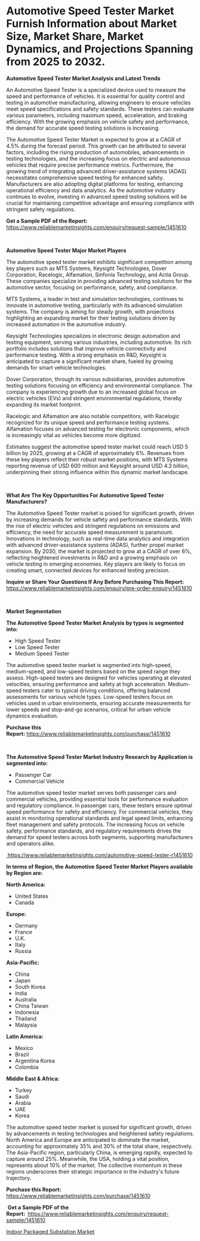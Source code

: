 <p><h1>Automotive Speed Tester Market Furnish Information about Market Size, Market Share, Market Dynamics, and Projections Spanning from 2025 to 2032.</h1></p><p><strong>Automotive Speed Tester Market Analysis and Latest Trends</strong></p>
<p><p>An Automotive Speed Tester is a specialized device used to measure the speed and performance of vehicles. It is essential for quality control and testing in automotive manufacturing, allowing engineers to ensure vehicles meet speed specifications and safety standards. These testers can evaluate various parameters, including maximum speed, acceleration, and braking efficiency. With the growing emphasis on vehicle safety and performance, the demand for accurate speed testing solutions is increasing.</p><p>The Automotive Speed Tester Market is expected to grow at a CAGR of 4.5% during the forecast period. This growth can be attributed to several factors, including the rising production of automobiles, advancements in testing technologies, and the increasing focus on electric and autonomous vehicles that require precise performance metrics. Furthermore, the growing trend of integrating advanced driver-assistance systems (ADAS) necessitates comprehensive speed testing for enhanced safety. Manufacturers are also adopting digital platforms for testing, enhancing operational efficiency and data analytics. As the automotive industry continues to evolve, investing in advanced speed testing solutions will be crucial for maintaining competitive advantage and ensuring compliance with stringent safety regulations.</p></p>
<p><strong>Get a Sample PDF of the Report:&nbsp;</strong> <a href="https://www.reliablemarketinsights.com/enquiry/request-sample/1451610?utm_campaign=3579&utm_medium=2&utm_source=Github&utm_content=ia&utm_term=11042025&utm_id=automotive-speed-tester">https://www.reliablemarketinsights.com/enquiry/request-sample/1451610</a></p>
<p>&nbsp;</p>
<p><strong>Automotive Speed Tester Major Market Players</strong></p>
<p><p>The automotive speed tester market exhibits significant competition among key players such as MTS Systems, Keysight Technologies, Dover Corporation, Racelogic, Alfamation, Sinfonia Technology, and Actia Group. These companies specialize in providing advanced testing solutions for the automotive sector, focusing on performance, safety, and compliance.</p><p>MTS Systems, a leader in test and simulation technologies, continues to innovate in automotive testing, particularly with its advanced simulation systems. The company is aiming for steady growth, with projections highlighting an expanding market for their testing solutions driven by increased automation in the automotive industry.</p><p>Keysight Technologies specializes in electronic design automation and testing equipment, serving various industries, including automotive. Its rich portfolio includes solutions that improve vehicle connectivity and performance testing. With a strong emphasis on R&D, Keysight is anticipated to capture a significant market share, fueled by growing demands for smart vehicle technologies.</p><p>Dover Corporation, through its various subsidiaries, provides automotive testing solutions focusing on efficiency and environmental compliance. The company is experiencing growth due to an increased global focus on electric vehicles (EVs) and stringent environmental regulations, thereby expanding its market footprint.</p><p>Racelogic and Alfamation are also notable competitors, with Racelogic recognized for its unique speed and performance testing systems. Alfamation focuses on advanced testing for electronic components, which is increasingly vital as vehicles become more digitized.</p><p>Estimates suggest the automotive speed tester market could reach USD 5 billion by 2025, growing at a CAGR of approximately 6%. Revenues from these key players reflect their robust market positions, with MTS Systems reporting revenue of USD 600 million and Keysight around USD 4.3 billion, underpinning their strong influence within this dynamic market landscape.</p></p>
<p>&nbsp;</p>
<p><strong>What Are The Key Opportunities For Automotive Speed Tester Manufacturers?</strong></p>
<p><p>The Automotive Speed Tester market is poised for significant growth, driven by increasing demands for vehicle safety and performance standards. With the rise of electric vehicles and stringent regulations on emissions and efficiency, the need for accurate speed measurement is paramount. Innovations in technology, such as real-time data analytics and integration with advanced driver-assistance systems (ADAS), further propel market expansion. By 2030, the market is projected to grow at a CAGR of over 6%, reflecting heightened investments in R&D and a growing emphasis on vehicle testing in emerging economies. Key players are likely to focus on creating smart, connected devices for enhanced testing precision.</p></p>
<p><strong>Inquire or Share Your Questions If Any Before Purchasing This Report:</strong> <a href="https://www.reliablemarketinsights.com/enquiry/pre-order-enquiry/1451610?utm_campaign=3579&utm_medium=2&utm_source=Github&utm_content=ia&utm_term=11042025&utm_id=automotive-speed-tester">https://www.reliablemarketinsights.com/enquiry/pre-order-enquiry/1451610</a></p>
<p>&nbsp;</p>
<p><strong>Market Segmentation</strong></p>
<p><strong>The Automotive Speed Tester Market Analysis by types is segmented into:</strong></p>
<p><ul><li>High Speed Tester</li><li>Low Speed Tester</li><li>Medium Speed Tester</li></ul></p>
<p><p>The automotive speed tester market is segmented into high-speed, medium-speed, and low-speed testers based on the speed range they assess. High-speed testers are designed for vehicles operating at elevated velocities, ensuring performance and safety at high acceleration. Medium-speed testers cater to typical driving conditions, offering balanced assessments for various vehicle types. Low-speed testers focus on vehicles used in urban environments, ensuring accurate measurements for lower speeds and stop-and-go scenarios, critical for urban vehicle dynamics evaluation.</p></p>
<p><strong>Purchase this Report:&nbsp;</strong><a href="https://www.reliablemarketinsights.com/purchase/1451610?utm_campaign=3579&utm_medium=2&utm_source=Github&utm_content=ia&utm_term=11042025&utm_id=automotive-speed-tester">https://www.reliablemarketinsights.com/purchase/1451610</a></p>
<p>&nbsp;</p>
<p><strong>The Automotive Speed Tester Market Industry Research by Application is segmented into:</strong></p>
<p><ul><li>Passenger Car</li><li>Commercial Vehicle</li></ul></p>
<p><p>The automotive speed tester market serves both passenger cars and commercial vehicles, providing essential tools for performance evaluation and regulatory compliance. In passenger cars, these testers ensure optimal speed performance for safety and efficiency. For commercial vehicles, they assist in monitoring operational standards and legal speed limits, enhancing fleet management and safety protocols. The increasing focus on vehicle safety, performance standards, and regulatory requirements drives the demand for speed testers across both segments, supporting manufacturers and operators alike.</p></p>
<p><a href="https://www.reliablemarketinsights.com/automotive-speed-tester-r1451610?utm_campaign=3579&utm_medium=2&utm_source=Github&utm_content=ia&utm_term=11042025&utm_id=automotive-speed-tester">&nbsp;https://www.reliablemarketinsights.com/automotive-speed-tester-r1451610</a></p>
<p><strong>In terms of Region, the Automotive Speed Tester Market Players available by Region are:</strong></p>
<p>
    <p> <strong> North America: </strong>
        <ul>
            <li>United States</li>
            <li>Canada</li>
        </ul>
        </p> 
    <p> <strong> Europe: </strong>
        <ul>
            <li>Germany</li>
            <li>France</li>
            <li>U.K.</li>
            <li>Italy</li>
            <li>Russia</li>
        </ul>
        </p> 
    <p> <strong> Asia-Pacific: </strong>
        <ul>
            <li>China</li>
            <li>Japan</li>
            <li>South Korea</li>
            <li>India</li>
            <li>Australia</li>
            <li>China Taiwan</li>
            <li>Indonesia</li>
            <li>Thailand</li>
            <li>Malaysia</li>
        </ul>
        </p> 
    <p> <strong> Latin America: </strong>
        <ul>
            <li>Mexico</li>
            <li>Brazil</li>
            <li>Argentina Korea</li>
            <li>Colombia</li>
        </ul>
        </p> 
    <p> <strong> Middle East & Africa: </strong>
        <ul>
            <li>Turkey</li>
            <li>Saudi</li>
            <li>Arabia</li>
            <li>UAE</li>
            <li>Korea</li>
        </ul>
    </p>
    </p>
<p><p>The automotive speed tester market is poised for significant growth, driven by advancements in testing technologies and heightened safety regulations. North America and Europe are anticipated to dominate the market, accounting for approximately 35% and 30% of the total share, respectively. The Asia-Pacific region, particularly China, is emerging rapidly, expected to capture around 25%. Meanwhile, the USA, holding a vital position, represents about 10% of the market. The collective momentum in these regions underscores their strategic importance in the industry's future trajectory.</p></p>
<p><strong>Purchase this Report: </strong><a href="https://www.reliablemarketinsights.com/purchase/1451610?utm_campaign=3579&utm_medium=2&utm_source=Github&utm_content=ia&utm_term=11042025&utm_id=automotive-speed-tester">https://www.reliablemarketinsights.com/purchase/1451610</a></p>
<p>&nbsp;<strong>Get a Sample PDF of the Report:&nbsp;&nbsp;</strong><a href="https://www.reliablemarketinsights.com/enquiry/request-sample/1451610?utm_campaign=3579&utm_medium=2&utm_source=Github&utm_content=ia&utm_term=11042025&utm_id=automotive-speed-tester">https://www.reliablemarketinsights.com/enquiry/request-sample/1451610</a></p>
<p><strong></strong></p>
<p><p><a href="https://github.com/mriwacraane/Market-Research-Report-List-1/blob/main/indoor-packaged-substation-market.md?utm_campaign=3579&utm_medium=2&utm_source=Github&utm_content=ia&utm_term=11042025&utm_id=automotive-speed-tester">Indoor Packaged Substation Market</a></p></p>
